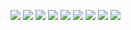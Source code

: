 ![](https://raw.githubusercontent.com/LeroyK111/pictureBed/master/20250130144516.png)
![](https://raw.githubusercontent.com/LeroyK111/pictureBed/master/20250130144615.png)
![](https://raw.githubusercontent.com/LeroyK111/pictureBed/master/20250130144633.png)
![](https://raw.githubusercontent.com/LeroyK111/pictureBed/master/20250130144659.png)
![](https://raw.githubusercontent.com/LeroyK111/pictureBed/master/20250130144714.png)
![](https://raw.githubusercontent.com/LeroyK111/pictureBed/master/20250130144730.png)
![](https://raw.githubusercontent.com/LeroyK111/pictureBed/master/20250130144749.png)
![](https://raw.githubusercontent.com/LeroyK111/pictureBed/master/20250130144815.png)
![](https://raw.githubusercontent.com/LeroyK111/pictureBed/master/20250130144833.png)









